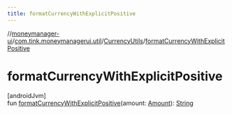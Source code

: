 ```yaml
---
title: formatCurrencyWithExplicitPositive
---
```

//[moneymanager-ui](../../../index.html)/[com.tink.moneymanagerui.util](../index.html)/[CurrencyUtils](index.html)/[formatCurrencyWithExplicitPositive](format-currency-with-explicit-positive.html)



# formatCurrencyWithExplicitPositive



[androidJvm]\
fun [formatCurrencyWithExplicitPositive](format-currency-with-explicit-positive.html)(amount: [Amount](../../com.tink.model.misc/-amount/index.html)): [String](https://kotlinlang.org/api/latest/jvm/stdlib/kotlin/-string/index.html)




